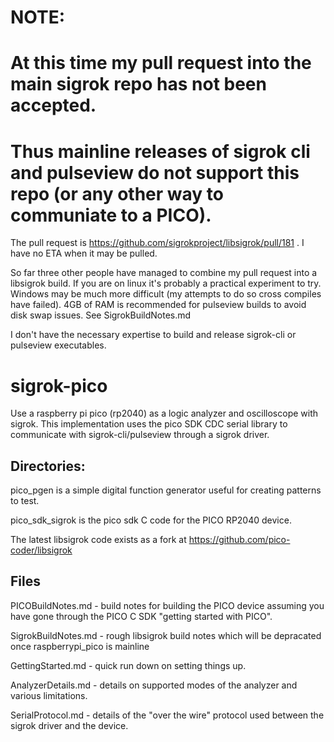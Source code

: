 # NOTE:
# At this time my pull request into the main sigrok repo has not been accepted.
# Thus mainline releases of sigrok cli and pulseview do not support this repo (or any other way to communiate to a PICO).

The pull request is https://github.com/sigrokproject/libsigrok/pull/181 . I have no ETA when it may be pulled.

So far three other people have managed to combine my pull request into a libsigrok build. If you are on linux it's probably a practical experiment to try.  Windows may be much more difficult (my attempts to do so cross compiles have failed). 4GB of RAM is recommended for pulseview builds to avoid disk swap issues.  See SigrokBuildNotes.md

I don't have the necessary expertise to build and release sigrok-cli or pulseview executables.
#
# sigrok-pico
Use a raspberry pi pico (rp2040) as a logic analyzer and oscilloscope with sigrok.
This implementation uses the pico SDK CDC serial library to communicate with sigrok-cli/pulseview through a sigrok driver.

## Directories:

pico_pgen is a simple digital function generator useful for creating patterns to test.

pico_sdk_sigrok is the pico sdk C code for the PICO RP2040 device.

The latest libsigrok code exists as a fork at https://github.com/pico-coder/libsigrok

## Files
PICOBuildNotes.md - build notes for building the PICO device assuming you have gone through the PICO C SDK "getting started with PICO".

SigrokBuildNotes.md - rough libsigrok build notes which will be depracated once raspberrypi_pico is mainline

GettingStarted.md - quick run down on setting things up.

AnalyzerDetails.md - details on supported modes of the analyzer and various limitations.

SerialProtocol.md - details of the "over the wire" protocol used between the sigrok driver and the device.
